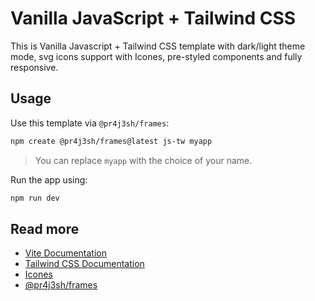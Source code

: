 # Vanilla JavaScript + Tailwind CSS

This is Vanilla Javascript + Tailwind CSS template with dark/light theme mode, svg icons support with Icones, pre-styled components and fully responsive.

## Usage

Use this template via `@pr4j3sh/frames`:

```bash
npm create @pr4j3sh/frames@latest js-tw myapp
```

> You can replace `myapp` with the choice of your name.

Run the app using:

```bash
npm run dev
```

## Read more

- [Vite Documentation](https://vite.dev/guide/)
- [Tailwind CSS Documentation](https://tailwindcss.com/docs/utility-first)
- [Icones](https://icones.js.org/)
- [@pr4j3sh/frames](https://github.com/pr4j3sh/frames)

